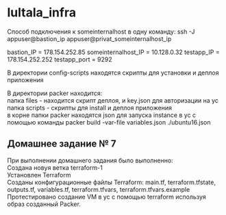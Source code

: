 # lultala_infra
Способ подключения к someinternalhost в одну команду:
ssh -J appuser@bastion_ip appuser@privat_someinternalhost_ip

bastion_IP = 178.154.252.85 
someinternalhost_IP = 10.128.0.32
testapp_IP = 178.154.252.252
testapp_port = 9292


В директории config-scripts находятся скрипты для установки и деплоя приложения

<p>В директории packer находится:<br>
папка files - находится скрипт деплоя, и key.json для авторизации на yc<br>
папка scripts - скрипты для install и деплоя приложения<br>
в корне папки packer находятся json для запуска instance в yc с помощью команды packer build -var-file variables.json ./ubuntu16.json</p>

<h2>Домашнее задание № 7</h2>
<p>При выполнении домашнего задания было выполненно:</br>
Создана новуя ветка terraform-1</br>
Установлен Terraform</br>
Созданы конфигурационные файлы Terraform: main.tf, terraform.tfstate, outputs.tf, variables.tf, terraform.tfvars, terraform.tfvars.example</br>
Протестировано создание VM в yc с помощью terraform используя образ созданный Packer.</br>

